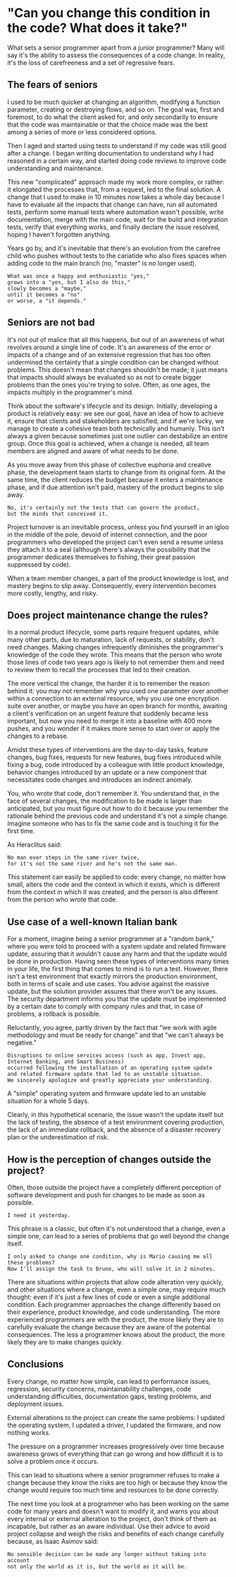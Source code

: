 # "Can you change this condition in the code? What does it take?"

What sets a senior programmer apart from a junior programmer? Many will say it's the ability to assess the consequences of a code change. In reality, it's the loss of carefreeness and a set of regressive fears.

## The fears of seniors

I used to be much quicker at changing an algorithm, modifying a function parameter, creating or destroying flows, and so on. The goal was, first and foremost, to do what the client asked for, and only secondarily to ensure that the code was maintainable or that the choice made was the best among a series of more or less considered options.

Then I aged and started using tests to understand if my code was still good after a change. I began writing documentation to understand why I had reasoned in a certain way, and started doing code reviews to improve code understanding and maintenance.

This new "complicated" approach made my work more complex, or rather: it elongated the processes that, from a request, led to the final solution. A change that I used to make in 10 minutes now takes a whole day because I have to evaluate all the impacts that change can have, run all automated tests, perform some manual tests where automation wasn't possible, write documentation, merge with the main code, wait for the build and integration tests, verify that everything works, and finally declare the issue resolved, hoping I haven't forgotten anything.

Years go by, and it's inevitable that there's an evolution from the carefree child who pushes without tests to the cariatide who also fixes spaces when adding code to the main branch (no, "master" is no longer used).

```text
What was once a happy and enthusiastic "yes," 
grows into a "yes, but I also do this," 
slowly becomes a "maybe," 
until it becomes a "no"
or worse, a "it depends."
```

## Seniors are not bad

It's not out of malice that all this happens, but out of an awareness of what revolves around a single line of code. It's an awareness of the error or impacts of a change and of an extensive regression that has too often undermined the certainty that a single condition can be changed without problems. This doesn't mean that changes shouldn't be made; it just means that impacts should always be evaluated so as not to create bigger problems than the ones you're trying to solve. Often, as one ages, the impacts multiply in the programmer's mind.

Think about the software's lifecycle and its design. Initially, developing a product is relatively easy: we see our goal, have an idea of how to achieve it, ensure that clients and stakeholders are satisfied, and if we're lucky, we manage to create a cohesive team both technically and humanly. This isn't always a given because sometimes just one outlier can destabilize an entire group. Once this goal is achieved, when a change is needed, all team members are aligned and aware of what needs to be done.

As you move away from this phase of collective euphoria and creative phase, the development team starts to change from its original form. At the same time, the client reduces the budget because it enters a maintenance phase, and if due attention isn't paid, mastery of the product begins to slip away.

```text
No, it's certainly not the tests that can govern the product,
but the minds that conceived it.
```

Project turnover is an inevitable process, unless you find yourself in an igloo in the middle of the pole, devoid of internet connection, and the poor programmers who developed the project can't even send a resume unless they attach it to a seal (although there's always the possibility that the programmer dedicates themselves to fishing, their great passion suppressed by code).

When a team member changes, a part of the product knowledge is lost, and mastery begins to slip away. Consequently, every intervention becomes more costly, lengthy, and risky.

## Does project maintenance change the rules?

In a normal product lifecycle, some parts require frequent updates, while many other parts, due to maturation, lack of requests, or stability, don't need changes. Making changes infrequently diminishes the programmer's knowledge of the code they wrote. This means that the person who wrote those lines of code two years ago is likely to not remember them and need to review them to recall the processes that led to their creation.

The more vertical the change, the harder it is to remember the reason behind it: you may not remember why you used one parameter over another within a connection to an external resource, why you use one encryption suite over another, or maybe you have an open branch for months, awaiting a client's verification on an urgent feature that suddenly became less important, but now you need to merge it into a baseline with 400 more pushes, and you wonder if it makes more sense to start over or apply the changes to a rebase.

Amidst these types of interventions are the day-to-day tasks, feature changes, bug fixes, requests for new features, bug fixes introduced while fixing a bug, code introduced by a colleague with little product knowledge, behavior changes introduced by an update or a new component that necessitates code changes and introduces an indirect anomaly.

You, who wrote that code, don't remember it. You understand that, in the face of several changes, the modification to be made is larger than anticipated, but you must figure out how to do it because you remember the rationale behind the previous code and understand it's not a simple change. Imagine someone who has to fix the same code and is touching it for the first time.

As Heraclitus said:

```text
No man ever steps in the same river twice,
for it's not the same river and he's not the same man.
```

This statement can easily be applied to code: every change, no matter how small, alters the code and the context in which it exists, which is different from the context in which it was created, and the person is also different from the person who wrote that code.

## Use case of a well-known Italian bank

For a moment, imagine being a senior programmer at a "random bank," where you were told to proceed with a system update and related firmware update, assuring that it wouldn't cause any harm and that the update would be done in production. Having seen these types of interventions many times in your life, the first thing that comes to mind is to run a test. However, there isn't a test environment that exactly mirrors the production environment, both in terms of scale and use cases. You advise against the massive update, but the solution provider assures that there won't be any issues. The security department informs you that the update must be implemented by a certain date to comply with company rules and that, in case of problems, a rollback is possible.

Reluctantly, you agree, partly driven by the fact that "we work with agile methodology and must be ready for change" and that "we can't always be negative."

```text
Disruptions to online services access (such as app, Invest app, Internet Banking, and Smart Business)
occurred following the installation of an operating system update
and related firmware update that led to an unstable situation.
We sincerely apologize and greatly appreciate your understanding.
```

A "simple" operating system and firmware update led to an unstable situation for a whole 5 days.

Clearly, in this hypothetical scenario, the issue wasn't the update itself but the lack of testing, the absence of a test environment covering production, the lack of an immediate rollback, and the absence of a disaster recovery plan or the underestimation of risk.

## How is the perception of changes outside the project?

Often, those outside the project have a completely different perception of software development and push for changes to be made as soon as possible.

```text
I need it yesterday.
```

This phrase is a classic, but often it's not understood that a change, even a simple one, can lead to a series of problems that go well beyond the change itself.

```text
I only asked to change one condition, why is Mario causing me all these problems?
Now I'll assign the task to Bruno, who will solve it in 2 minutes.
```

There are situations within projects that allow code alteration very quickly, and other situations where a change, even a simple one, may require much thought: even if it's just a few lines of code or even a single additional condition. Each programmer approaches the change differently based on their experience, product knowledge, and code understanding. The more experienced programmers are with the product, the more likely they are to carefully evaluate the change because they are aware of the potential consequences. The less a programmer knows about the product, the more likely they are to make changes quickly.

## Conclusions

Every change, no matter how simple, can lead to performance issues, regression, security concerns, maintainability challenges, code understanding difficulties, documentation gaps, testing problems, and deployment issues.

External alterations to the project can create the same problems: I updated the operating system, I updated a driver, I updated the firmware, and now nothing works.

The pressure on a programmer increases progressively over time because awareness grows of everything that can go wrong and how difficult it is to solve a problem once it occurs.

This can lead to situations where a senior programmer refuses to make a change because they know the risks are too high or because they know the change would require too much time and resources to be done correctly.

The next time you look at a programmer who has been working on the same code for many years and doesn't want to modify it, and warns you about every internal or external alteration to the project, don't think of them as incapable, but rather as an aware individual. Use their advice to avoid project collapse and weigh the risks and benefits of each change carefully because, as Isaac Asimov said:

```text
No sensible decision can be made any longer without taking into account
not only the world as it is, but the world as it will be.
```
